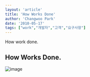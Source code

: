 ```yaml
---
layout: 'article'
title: 'How Works Done'
author: 'Changwoo Park'
date: '2010-05-17'
tags: ["work","개발자","고객","요구사항"]
---
```


How work done.

## How Works Done.

![image](http://dogfeet-support.appspot.com/static/tistory/188.attachment.20090417143744__HVLRW.GIF.gif)
